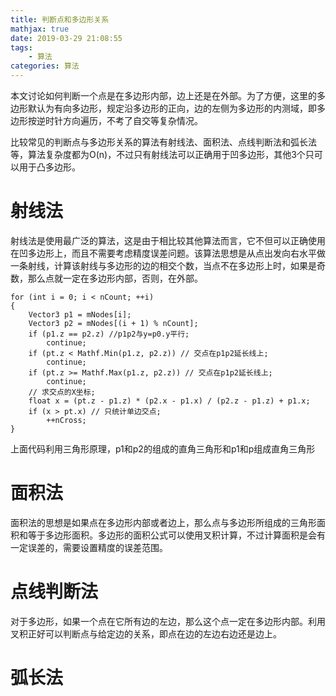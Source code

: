 ```yaml
---
title: 判断点和多边形关系
mathjax: true
date: 2019-03-29 21:08:55
tags:
    - 算法
categories: 算法
---
```

本文讨论如何判断一个点是在多边形内部，边上还是在外部。为了方便，这里的多边形默认为有向多边形，规定沿多边形的正向，边的左侧为多边形的内测域，即多边形按逆时针方向遍历，不考了自交等复杂情况。

比较常见的判断点与多边形关系的算法有射线法、面积法、点线判断法和弧长法等，算法复杂度都为O(n)，不过只有射线法可以正确用于凹多边形，其他3个只可以用于凸多边形。

# 射线法

射线法是使用最广泛的算法，这是由于相比较其他算法而言，它不但可以正确使用在凹多边形上，而且不需要考虑精度误差问题。该算法思想是从点出发向右水平做一条射线，计算该射线与多边形的边的相交个数，当点不在多边形上时，如果是奇数，那么点就一定在多边形内部，否则，在外部。
```CSharp
for (int i = 0; i < nCount; ++i)
{
	Vector3 p1 = mNodes[i];
	Vector3 p2 = mNodes[(i + 1) % nCount];
	if (p1.z == p2.z) //p1p2与y=p0.y平行;
		continue;
	if (pt.z < Mathf.Min(p1.z, p2.z)) // 交点在p1p2延长线上;
		continue;
	if (pt.z >= Mathf.Max(p1.z, p2.z)) // 交点在p1p2延长线上;
		continue;
	// 求交点的X坐标;
	float x = (pt.z - p1.z) * (p2.x - p1.x) / (p2.z - p1.z) + p1.x;
	if (x > pt.x) // 只统计单边交点;
		++nCross;
}
```
上面代码利用三角形原理，p1和p2的组成的直角三角形和p1和p组成直角三角形

# 面积法

面积法的思想是如果点在多边形内部或者边上，那么点与多边形所组成的三角形面积和等于多边形面积。多边形的面积公式可以使用叉积计算，不过计算面积是会有一定误差的，需要设置精度的误差范围。

# 点线判断法

对于多边形，如果一个点在它所有边的左边，那么这个点一定在多边形内部。利用叉积正好可以判断点与给定边的关系，即点在边的左边右边还是边上。

# 弧长法

